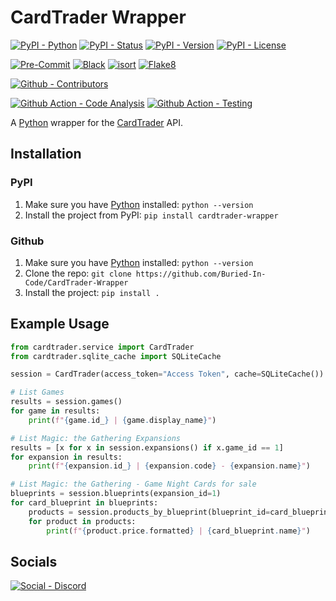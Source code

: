 # CardTrader Wrapper

[![PyPI - Python](https://img.shields.io/pypi/pyversions/CardTrader-Wrapper.svg?logo=PyPI&label=Python&style=flat-square)](https://pypi.python.org/pypi/CardTrader-Wrapper/)
[![PyPI - Status](https://img.shields.io/pypi/status/CardTrader-Wrapper.svg?logo=PyPI&label=Status&style=flat-square)](https://pypi.python.org/pypi/CardTrader-Wrapper/)
[![PyPI - Version](https://img.shields.io/pypi/v/CardTrader-Wrapper.svg?logo=PyPI&label=Version&style=flat-square)](https://pypi.python.org/pypi/CardTrader-Wrapper/)
[![PyPI - License](https://img.shields.io/pypi/l/CardTrader-Wrapper.svg?logo=PyPI&label=License&style=flat-square)](https://opensource.org/licenses/GPL-3.0)

[![Pre-Commit](https://img.shields.io/badge/Pre--Commit-Enabled-informational?logo=pre-commit&style=flat-square)](https://github.com/pre-commit/pre-commit)
[![Black](https://img.shields.io/badge/Black-Enabled-000000?style=flat-square)](https://github.com/psf/black)
[![isort](https://img.shields.io/badge/Imports-isort-informational?style=flat-square)](https://pycqa.github.io/isort/)
[![Flake8](https://img.shields.io/badge/Flake8-Enabled-informational?style=flat-square)](https://github.com/PyCQA/flake8)

[![Github - Contributors](https://img.shields.io/github/contributors/Buried-In-Code/CardTrader-Wrapper.svg?logo=Github&label=Contributors&style=flat-square)](https://github.com/Buried-In-Code/CardTrader-Wrapper/graphs/contributors)

[![Github Action - Code Analysis](https://img.shields.io/github/workflow/status/Buried-In-Code/CardTrader-Wrapper/Code%20Analysis?logo=Github-Actions&label=Code-Analysis&style=flat-square)](https://github.com/Buried-In-Code/CardTrader-Wrapper/actions/workflows/code-analysis.yaml)
[![Github Action - Testing](https://img.shields.io/github/workflow/status/Buried-In-Code/CardTrader-Wrapper/Testing?logo=Github-Actions&label=Tests&style=flat-square)](https://github.com/Buried-In-Code/CardTrader-Wrapper/actions/workflows/testing.yaml)

A [Python](https://www.python.org/) wrapper for the [CardTrader](https://cardtrader.com) API.

## Installation

### PyPI

1. Make sure you have [Python](https://www.python.org/) installed: `python --version`
2. Install the project from PyPI: `pip install cardtrader-wrapper`

### Github

1. Make sure you have [Python](https://www.python.org/) installed: `python --version`
2. Clone the repo: `git clone https://github.com/Buried-In-Code/CardTrader-Wrapper`
3. Install the project: `pip install .`

## Example Usage

```python
from cardtrader.service import CardTrader
from cardtrader.sqlite_cache import SQLiteCache

session = CardTrader(access_token="Access Token", cache=SQLiteCache())

# List Games
results = session.games()
for game in results:
    print(f"{game.id_} | {game.display_name}")

# List Magic: the Gathering Expansions
results = [x for x in session.expansions() if x.game_id == 1]
for expansion in results:
    print(f"{expansion.id_} | {expansion.code} - {expansion.name}")

# List Magic: the Gathering - Game Night Cards for sale
blueprints = session.blueprints(expansion_id=1)
for card_blueprint in blueprints:
    products = session.products_by_blueprint(blueprint_id=card_blueprint.id_)
    for product in products:
        print(f"{product.price.formatted} | {card_blueprint.name}")
```

## Socials

[![Social - Discord](https://img.shields.io/badge/Discord-The--DEV--Environment-7289DA?logo=Discord&style=flat-square)](https://discord.gg/nqGMeGg)
